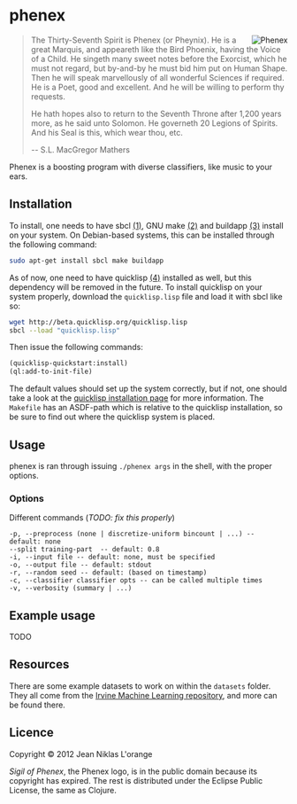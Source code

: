 # phenex

<img src="https://github.com/downloads/hyPiRion/phenex/phenex.png"
 alt="Phenex" title="The sigil of Phenex." align="right" />

>The Thirty-Seventh Spirit is Phenex (or Pheynix). He is a great Marquis, and
>appeareth like the Bird Phoenix, having the Voice of a Child. He singeth many
>sweet notes before the Exorcist, which he must not regard, but by-and-by he
>must bid him put on Human Shape. Then he will speak marvellously of all
>wonderful Sciences if required. He is a Poet, good and excellent. And he will
>be willing to perform thy requests.  
>
>He hath hopes also to return to the Seventh Throne after 1,200 years more, as
>he said unto Solomon. He governeth 20 Legions of Spirits. And his Seal is this,
>which wear thou, etc.
>
> -- S.L. MacGregor Mathers

Phenex is a boosting program with diverse classifiers, like music to your ears.

## Installation

To install, one needs to have sbcl [(1)][], GNU make [(2)][] and buildapp
[(3)][] install on your system. On Debian-based systems, this can be installed
through the following command:

```bash
sudo apt-get install sbcl make buildapp
```

As of now, one need to have quicklisp [(4)][] installed as well, but this
dependency will be removed in the future. To install quicklisp on your system
properly, download the `quicklisp.lisp` file and load it with sbcl like so:

```bash
wget http://beta.quicklisp.org/quicklisp.lisp
sbcl --load "quicklisp.lisp"
```
Then issue the following commands:

```lisp
(quicklisp-quickstart:install)
(ql:add-to-init-file)
```

The default values should set up the system correctly, but if not, one should
take a look at the [quicklisp installation page][quicklisp-install] for more
information. The `Makefile` has an ASDF-path which is relative to the quicklisp
installation, so be sure to find out where the quicklisp system is placed.

## Usage

phenex is ran through issuing `./phenex args` in the shell, with the proper
options.

### Options

Different commands (*TODO: fix this properly*)

    -p, --preprocess (none | discretize-uniform bincount | ...) -- default: none
	--split training-part  -- default: 0.8
	-i, --input file -- default: none, must be specified
	-o, --output file -- default: stdout
	-r, --random seed -- default: (based on timestamp)
	-c, --classifier classifier opts -- can be called multiple times
	-v, --verbosity (summary | ...)

## Example usage

TODO

## Resources

There are some example datasets to work on within the `datasets` folder. They
all come from the [Irvine Machine Learning repository][IMLR], and more can be
found there.

## Licence

Copyright © 2012 Jean Niklas L'orange

*Sigil of Phenex*, the Phenex logo, is in the public domain because its
copyright has expired. The rest is distributed under the Eclipse Public License,
the same as Clojure.

[(1)]: http://www.sbcl.org/ "Steel Bank Common Lisp"
[(2)]: http://www.gnu.org/software/make/ "GNU Make"
[(3)]: http://www.xach.com/lisp/buildapp/ "Buildapp - Create executables with SBCL"
[(4)]: http://www.quicklisp.org/ "Quicklisp"
[quicklisp-install]: http://www.quicklisp.org/beta/ "Installing quicklisp"
[IMLR]: http://archive.ics.uci.edu/ml/ "Irvine Machine Learning repository"

